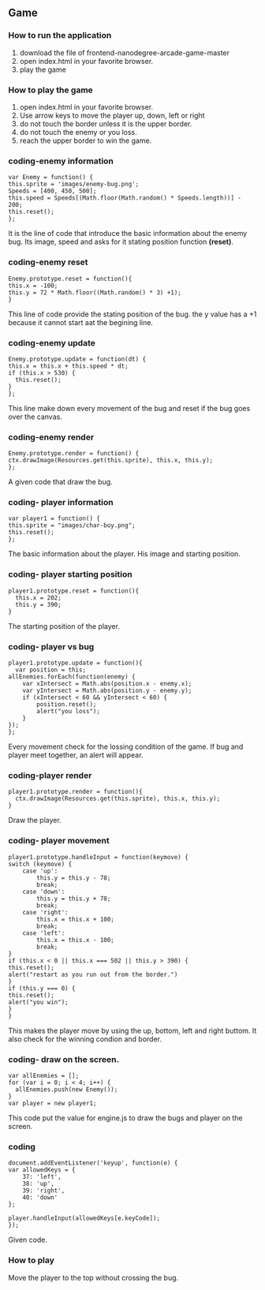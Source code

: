 ## Game
### How to run the application
1. download the file of frontend-nanodegree-arcade-game-master
2. open index.html in your favorite browser.
3. play the game
### How to play the game
1. open index.html in your favorite browser.
2. Use arrow keys to move the player up, down, left or right
3. do not touch the border unless it is the upper border.
4. do not touch the enemy or you loss.
5. reach the upper border to win the game.
### coding-enemy information
    var Enemy = function() {
    this.sprite = 'images/enemy-bug.png';
    Speeds = [400, 450, 500];
    this.speed = Speeds[(Math.floor(Math.random() * Speeds.length))] - 200;
    this.reset();
    };
It is the line of code that introduce the basic information about the enemy bug. Its image, speed and asks for it stating position function  **(reset)**.
### coding-enemy reset
	Enemy.prototype.reset = function(){
  	this.x = -100;
  	this.y = 72 * Math.floor((Math.random() * 3) +1);
	}
This line of code provide the stating position of the bug. the y value has a +1 because it cannot start aat the begining line.
### coding-enemy update
	Enemy.prototype.update = function(dt) {
    this.x = this.x + this.speed * dt;
    if (this.x > 530) {
      this.reset();
    }
	};
This line make down every movement of the bug and reset if the bug goes over the canvas.
### coding-enemy render
	Enemy.prototype.render = function() {
   	ctx.drawImage(Resources.get(this.sprite), this.x, this.y);
	};
A given code that draw the bug.
### coding- player information
	var player1 = function() {
  	this.sprite = "images/char-boy.png";
  	this.reset();
	};
The basic information about the player. His image and starting position.
### coding- player starting position
	player1.prototype.reset = function(){
	  this.x = 202;
	  this.y = 390;
	}
The starting position of the player.
### coding- player vs bug
	player1.prototype.update = function(){
	  var position = this;
    allEnemies.forEach(function(enemy) {
        var xIntersect = Math.abs(position.x - enemy.x);
        var yIntersect = Math.abs(position.y - enemy.y);
        if (xIntersect < 60 && yIntersect < 60) {
            position.reset();
            alert("you loss");
        }
    });
	};
Every movement check for the lossing condition of the game. If bug and player meet together, an alert will appear.
### coding-player render
	player1.prototype.render = function(){
	  ctx.drawImage(Resources.get(this.sprite), this.x, this.y);
	}
Draw the player.
### coding- player movement
	player1.prototype.handleInput = function(keymove) {
	switch (keymove) {
        case 'up':
            this.y = this.y - 78;
            break;
        case 'down':
            this.y = this.y + 78;
            break;
        case 'right':
            this.x = this.x + 100;
            break;
        case 'left':
            this.x = this.x - 100;
            break;
	}
  	if (this.x < 0 || this.x === 502 || this.y > 390) {
    this.reset();
    alert("restart as you run out from the border.")
  	}
  	if (this.y === 0) {
    this.reset();
    alert("you win");
  	}
	}
This makes the player move by using the up, bottom, left and right buttom. It also check for the winning condion and border.
### coding- draw on the screen.
	var allEnemies = [];
	for (var i = 0; i < 4; i++) {
	  allEnemies.push(new Enemy());
	}
	var player = new player1;
This code put the value for engine.js to draw the bugs and player on the screen.
### coding
	document.addEventListener('keyup', function(e) {
    var allowedKeys = {
        37: 'left',
        38: 'up',
        39: 'right',
        40: 'down'
    };

    player.handleInput(allowedKeys[e.keyCode]);
	});
Given code.
### How to play
Move the player to the top without crossing the bug.
